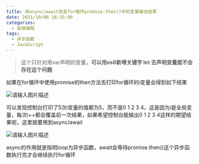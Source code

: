 ```yaml
---
title: 用async/await改变for循环promise.then()中的变量输出结果
date: 2021/10/08 16:35:00
categories: 
  - 前端编程
tags: 
  - 异步函数
  - JavaScript
---
```



> 这个只针对用var声明的变量，**可以用es6新增关键字 let 去声明变量就不会存在这个问题**

如果在for循环中使用promise的then方法去打印for循环的i变量会得到如下结果

![请输入图片描述][1]

可以发现控制台打印了5次i变量的值都为5，而不是0 1 2 3 4，这是因为i是全局变量，每次i++都会覆盖前一次结果，如果希望控制台能输出0 1 2 3 4这样的期望结果呢，这里就要用到async/await

![请输入图片描述][2]

async的作用就是指明loop为异步函数，await会等待promise.then()这个异步函数执行完才会继续执行for循环

  [1]: https://p.qlogo.cn/hy_personal/3e28f14aa0516842d26cd9850b43c589b2197dff61891dccba1b23aca6ac804f/0.png
  [2]: https://p.qlogo.cn/hy_personal/3e28f14aa0516842d26cd9850b43c589bad93a9ba88c7790a323c8a6d9d6a3e6/0.png